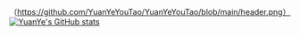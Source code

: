 （https://github.com/YuanYeYouTao/YuanYeYouTao/blob/main/header.png）
[![YuanYe's GitHub stats](https://github-readme-stats.vercel.app/api?username=YuanYeYouTao)](https://github.com/anuraghazra/github-readme-stats)
<!--
**YuanYeYouTao/YuanYeYouTao** is a ✨ _special_ ✨ repository because its `README.md` (this file) appears on your GitHub profile.

Here are some ideas to get you started:

- 🔭 I’m currently working on ...
- 🌱 I’m currently learning ...
- 👯 I’m looking to collaborate on ...
- 🤔 I’m looking for help with ...
- 💬 Ask me about ...
- 📫 How to reach me: ...
- 😄 Pronouns: ...
- ⚡ Fun fact: ...
-->
